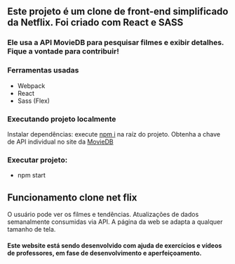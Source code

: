 ## Este projeto é um clone de front-end simplificado da Netflix. Foi criado com React e SASS

### Ele usa a API MovieDB para pesquisar filmes e exibir detalhes. Fique a vontade para contribuir!


### Ferramentas usadas
- Webpack
- React
- Sass (Flex)

### Executando projeto localmente
Instalar dependências: execute [npm i]() na raíz do projeto.
Obtenha a chave de API individual no site da [MovieDB](https://api.themoviedb.org/)

### Executar projeto: 
- npm start


## Funcionamento clone net flix
O usuário pode ver os filmes e tendências. Atualizações de dados semanalmente consumidas via API.
A página da web se adapta a qualquer tamanho de tela.



#### Este website está sendo desenvolvido com ajuda de exercícios e vídeos de professores, em fase de desenvolvimento e aperfeiçoamento.
